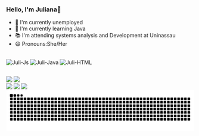 ### Hello, I'm Juliana👋


- 🔭 I'm currently unemployed
- 🌱 I'm currently learning Java
- 📚 I'm attending systems analysis and Development at Uninassau 
- 😄 Pronouns:She/Her

<div style="display": inline_block"><br>
  <img align="center" alt="Juli-Js" height="30" width="40" src="https://cdn.jsdelivr.net/gh/devicons/devicon@latest/icons/javascript/javascript-original.svg">
  <img align="center" alt="Juli-Java" height="30" width="40" src="https://cdn.jsdelivr.net/gh/devicons/devicon@latest/icons/java/java-original-wordmark.svg">
  <img align="center" alt="Juli-HTML" height="30" width="40" src="https://cdn.jsdelivr.net/gh/devicons/devicon@latest/icons/html5/html5-original.svg">
</div>

##

<div>
  <img height="180em" src="https://github-readme-stats.vercel.app/api?username=Juli-Soares&show_icons=true&theme=dracula&include_all_commits=true&count_private=true"/>
  <img height="180em" src="https://github-readme-stats.vercel.app/api/top-langs/?username=Juli-Soares&layout=compact&langs_count=16&theme=dracula"/>
</div>

<div>
  <a href="https://www.linkedin.com/in/julian-soares/" target="_blank"><img src="https://img.shields.io/badge/LinkedIn-0077B5?style=for-the-badge&logo=linkedin&logoColor=white" target="_blank"></a>
  <a href="https://discord.gg/_julianay" target="_blank"><img src="https://img.shields.io/badge/Discord-7289DA?style=for-the-badge&logo=discord&logoColor=white" target="_blank"></a>
  <a href="mailto:juh.yazbek8@gmail.com" target="_blank"><img src="https://img.shields.io/badge/Gmail-D14836?style=for-the-badge&logo=gmail&logoColor=white" target="_blank"></a>
</div>


<picture>
  <source media="(prefers-color-scheme: dark)" srcset="https://raw.githubusercontent.com/Juli-Soares/Juli-Soares/output/github-contribution-grid-snake-dark.svg">
  <source media="(prefers-color-scheme: light)" srcset="https://raw.githubusercontent.com/Juli-Soares/Juli-Soares/output/github-contribution-grid-snake.svg">
  <img alt="github contribution grid snake animation" src="https://raw.githubusercontent.com/Juli-Soares/Juli-Soares/output/github-contribution-grid-snake.svg">
</picture>
